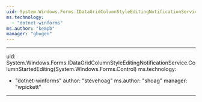 ```yaml
---
uid: System.Windows.Forms.IDataGridColumnStyleEditingNotificationService
ms.technology: 
  - "dotnet-winforms"
ms.author: "kempb"
manager: "ghogen"
---
```


---
uid: System.Windows.Forms.IDataGridColumnStyleEditingNotificationService.ColumnStartedEditing(System.Windows.Forms.Control)
ms.technology: 
  - "dotnet-winforms"
author: "stevehoag"
ms.author: "shoag"
manager: "wpickett"
---
